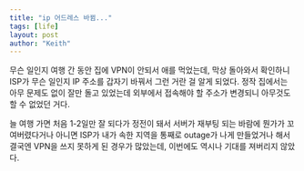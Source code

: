 ```yaml
---
title: "ip 어드레스 바뀜..."
tags: [life]
layout: post
author: "Keith"
---
```


무슨 일인지 여행 간 동안 집에 VPN이 안되서 애를 먹었는데, 막상 돌아와서 확인하니 ISP가 무슨 일인지 IP 주소를 갑자기 바꿔서 그런 거란 걸 알게 되었다.
정작 집에서는 아무 문제도 없이 잘만 돌고 있었는데 외부에서 접속해야 할 주소가 변경되니 아무것도 할 수 없었던 거다.

늘 여행 가면 처음 1-2일만 잘 되다가 정전이 돼서 서버가 재부팅 되는 바람에 뭔가가 꼬여버렸다거나 아니면 ISP가 내가 속한 지역을 통째로 outage가 나게 만들었거나 해서 결국엔 VPN을 쓰지 못하게 된 경우가 많았는데, 이번에도 역시나 기대를 져버리지 않았다.